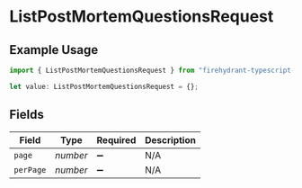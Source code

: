 # ListPostMortemQuestionsRequest

## Example Usage

```typescript
import { ListPostMortemQuestionsRequest } from "firehydrant-typescript-sdk/models/operations";

let value: ListPostMortemQuestionsRequest = {};
```

## Fields

| Field              | Type               | Required           | Description        |
| ------------------ | ------------------ | ------------------ | ------------------ |
| `page`             | *number*           | :heavy_minus_sign: | N/A                |
| `perPage`          | *number*           | :heavy_minus_sign: | N/A                |